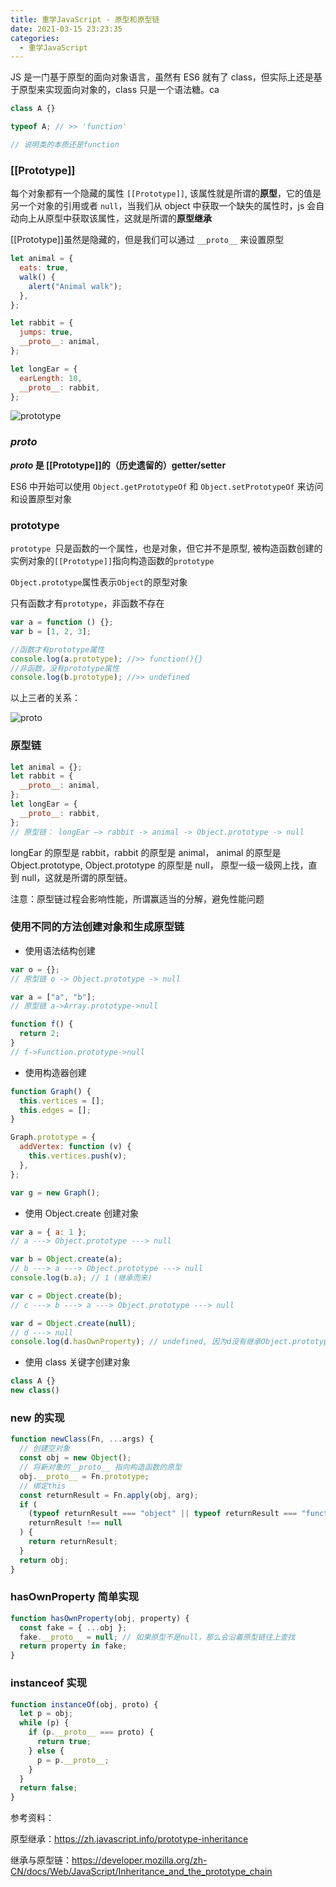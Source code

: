 ```yaml
---
title: 重学JavaScript - 原型和原型链
date: 2021-03-15 23:23:35
categories:
  - 重学JavaScript
---
```


JS 是一门基于原型的面向对象语言，虽然有 ES6 就有了 class，但实际上还是基于原型来实现面向对象的，class 只是一个语法糖。ca

```javascript
class A {}

typeof A; // >> 'function'

// 说明类的本质还是function
```

### [[Prototype]]

每个对象都有一个隐藏的属性 `[[Prototype]]`, 该属性就是所谓的**原型**，它的值是另一个对象的引用或者 `null`，当我们从 object 中获取一个缺失的属性时，js 会自动向上从原型中获取该属性，这就是所谓的**原型继承**

[[Prototype]]虽然是隐藏的，但是我们可以通过 `__proto__` 来设置原型

```javascript
let animal = {
  eats: true,
  walk() {
    alert("Animal walk");
  },
};

let rabbit = {
  jumps: true,
  __proto__: animal,
};

let longEar = {
  earLength: 10,
  __proto__: rabbit,
};
```

![prototype](../resource/proto2.png)

### _proto_

**_proto_ 是 [[Prototype]]的（历史遗留的）getter/setter**

ES6 中开始可以使用 `Object.getPrototypeOf` 和 `Object.setPrototypeOf` 来访问和设置原型对象

### prototype

`prototype `只是函数的一个属性，也是对象，但它并不是原型, 被构造函数创建的实例对象的`[[Prototype]]`指向构造函数的`prototype`

`Object.prototype`属性表示`Object`的原型对象

只有函数才有`prototype`，非函数不存在

```javascript
var a = function () {};
var b = [1, 2, 3];

//函数才有prototype属性
console.log(a.prototype); //>> function(){}
//非函数，没有prototype属性
console.log(b.prototype); //>> undefined
```

以上三者的关系：

![_proto_](../resource/proto1.png)

### 原型链

```javascript
let animal = {};
let rabbit = {
  __proto__: animal,
};
let longEar = {
  __proto__: rabbit,
};
// 原型链： longEar —> rabbit -> animal -> Object.prototype -> null
```

longEar 的原型是 rabbit，rabbit 的原型是 animal， animal 的原型是 Object.prototype, Object.prototype 的原型是 null， 原型一级一级网上找，直到 null，这就是所谓的原型链。

注意：原型链过程会影响性能，所谓赢适当的分解，避免性能问题

### 使用不同的方法创建对象和生成原型链

- 使用语法结构创建

```javascript
var o = {};
// 原型链 o -> Object.prototype -> null

var a = ["a", "b"];
// 原型链 a->Array.prototype->null

function f() {
  return 2;
}
// f->Function.prototype->null
```

- 使用构造器创建

```javascript
function Graph() {
  this.vertices = [];
  this.edges = [];
}

Graph.prototype = {
  addVertex: function (v) {
    this.vertices.push(v);
  },
};

var g = new Graph();
```

- 使用 Object.create 创建对象

```javascript
var a = { a: 1 };
// a ---> Object.prototype ---> null

var b = Object.create(a);
// b ---> a ---> Object.prototype ---> null
console.log(b.a); // 1 (继承而来)

var c = Object.create(b);
// c ---> b ---> a ---> Object.prototype ---> null

var d = Object.create(null);
// d ---> null
console.log(d.hasOwnProperty); // undefined, 因为d没有继承Object.prototype
```

- 使用 class 关键字创建对象

```javascript
class A {}
new class()
```

### new 的实现

```javascript
function newClass(Fn, ...args) {
  // 创建空对象
  const obj = new Object();
  // 将新对象的__proto__ 指向构造函数的原型
  obj.__proto__ = Fn.prototype;
  // 绑定this
  const returnResult = Fn.apply(obj, arg);
  if (
    (typeof returnResult === "object" || typeof returnResult === "function") &&
    returnResult !== null
  ) {
    return returnResult;
  }
  return obj;
}
```

### hasOwnProperty 简单实现

```javascript
function hasOwnProperty(obj, property) {
  const fake = { ...obj };
  fake.__proto__ = null; // 如果原型不是null，那么会沿着原型链往上查找
  return property in fake;
}
```

### instanceof 实现

```javascript
function instanceOf(obj, proto) {
  let p = obj;
  while (p) {
    if (p.__proto__ === proto) {
      return true;
    } else {
      p = p.__proto__;
    }
  }
  return false;
}
```

参考资料：

原型继承：https://zh.javascript.info/prototype-inheritance

继承与原型链：https://developer.mozilla.org/zh-CN/docs/Web/JavaScript/Inheritance_and_the_prototype_chain
